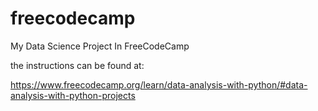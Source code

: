 # freecodecamp
My Data Science Project In FreeCodeCamp 

the instructions can be found at:

https://www.freecodecamp.org/learn/data-analysis-with-python/#data-analysis-with-python-projects
